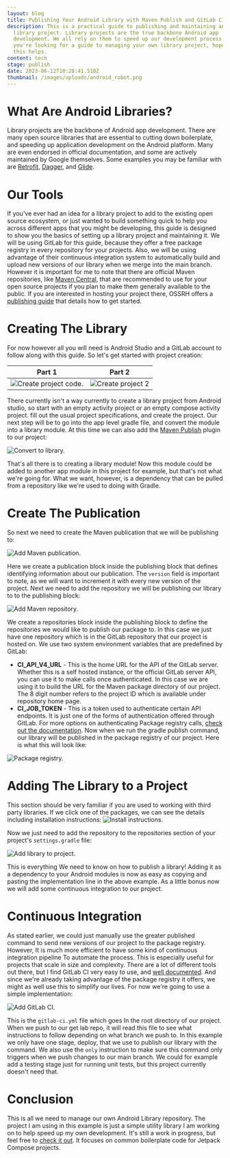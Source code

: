```yaml
---
layout: blog
title: Publishing Your Android Library with Maven Publish and GitLab CI
description: This is a practical guide to publishing and maintaining an Android
  library project. Library projects are the true backbone Android app
  development. We all rely on them to speed up our development process. If
  you're looking for a guide to managing your own library project, hopefully
  this helps.
content: tech
stage: publish
date: 2023-06-12T10:28:41.510Z
thumbnail: /images/uploads/android_robot.png
---
```

# What Are Android Libraries?

L﻿ibrary projects are the backbone of Android app development. There are many open source libraries that are essential to cutting down boilerplate, and speeding up application development on the Android platform. Many are even endorsed in official documentation, and some are actively maintained by Google themselves. Some examples you may be familiar with are [Retrofit](https://square.github.io/retrofit/), [Dagger](https://dagger.dev/), and [Glide](https://bumptech.github.io/glide/).

# Our Tools

If you've ever had an idea for a library project to add to the existing open source ecosystem, or just wanted to build something quick to help you across different apps that you might be developing, this guide is designed to show you the basics of setting up a library project and maintaining it. We will be using GitLab for this guide, because they offer a free package registry in every repository for your projects. Also, we will be using advantage of their continuous integration system to automatically build and upload new versions of our library when we merge into the main branch. However it is important for me to note that there are official Maven repositories, like [Maven Central](https://central.sonatype.com/), that are recommended to use for your open source projects if you plan to make them generally available to the public. If you are interested in hosting your project there, OSSRH offers a [publishing guide](https://central.sonatype.org/publish/publish-guide/#deployment) that details how to get started.

# Creating The Library

For now however all you will need is Android Studio and a GitLab account to follow along with this guide. So let's get started with project creation:

| Part 1 | Part 2 |
|---|---|
|![Create project code.](/images/uploads/create-project.png)|![Create project 2](/images/uploads/create-project-2.png)|

There currently isn't a way currently to create a library project from Android studio, so start with an empty activity project or an empty compose activity project. fill out the usual project specifications, and create the project. Our next step will be to go into the app level gradle file, and convert the module into a library module. At this time we can also add the [Maven Publish](https://docs.gradle.org/current/userguide/publishing_maven.html) plugin to our project:

![Convert to library.](/images/uploads/convert-to-library.png)

That's all there is to creating a library module! Now this module could be added to another app module in this project for example, but that's not what we're going for. What we want, however, is a dependency that can be pulled from a repository like we're used to doing with Gradle. 

# Create The Publication

So next we need to create the Maven publication that we will be publishing to:


![Add Maven publication.](/images/uploads/add-publication.png)


Here we create a publication block inside the publishing block that defines identifying information about our publication. The `version` field is important to note, as we will want to increment it with every new version of the project. Next we need to add the repository we will be publishing our library to to the publishing block:

![Add Maven repository.](/images/uploads/add-repository.png)

We create a repositories block inside the publishing block to define the repositories we would like to publish our package to. In this case we just have one repository which is in the GitLab repository that our project is hosted on. We use two system environment variables that are predefined by GitLab:

* **CI_API_V4_URL** - This is the home URL for the API of the GitLab server. Whether this is a self hosted instance, or the official GitLab server API, you can use it to make calls once authenticated. In this case we are using it to build the URL for the Maven package directory of our project. The 8 digit number refers to the project ID which is available under repository home page.
* **CI_JOB_TOKEN** - This is a token used to authenticate certain API endpoints. It is just one of the forms of authentication offered through GitLab. For more options on authenticating Package registry calls, [check out the documentation](https://docs.gitlab.com/ee/user/packages/maven_repository/).
  Now when we run the gradle publish command, our library will be published in the package registry of our project. Here is what this will look like: 
  
![Package registry.](/images/uploads/package-registry.png)

# Adding The Library to a Project

This section should be very familiar if you are used to working with third party libraries. If we click one of the packages, we can see the details including installation instructions:
![Install instructions.](/images/uploads/install-instructions.png)

Now we just need to add the repository to the repositories section of your project's `settings.gradle` file:

![Add library to project.](/images/uploads/add-library-as-dependency.png)

This is everything We need to know on how to publish a library! Adding it as a dependency to your Android modules is now as easy as copying and pasting the implementation line in the above example. As a little bonus now we will add some continuous integration to our project.

# Continuous Integration

As stated earlier, we could just manually use the greater published command to send new versions of our project to the package registry. However, It is much more efficient to have some kind of continuous integration pipeline To automate the process. This is especially useful for projects that scale in size and complexity. There are a lot of different tools out there, but I find GitLab CI very easy to use, and [well documented](https://docs.gitlab.com/ee/ci/yaml/gitlab_ci_yaml.html). And since we're already taking advantage of the package registry it offers, we might as well use this to simplify our lives. For now we're going to use a simple implementation:

![Add GitLab CI.](/images/uploads/add-gitlab-ci.png)

This is the `gitlab-ci.yml` file which goes In the root directory of our project. When we push to our get lab repo, it will read this file to see what instructions to follow depending on what branch we push to. In this example we only have one stage, deploy, that we use to publish our library with the command. We also use the `only` instruction to make sure this command only triggers when we push changes to our main branch. We could for example add a testing stage just for running unit tests, but this project currently doesn't need that.

# Conclusion

This is all we need to manage our own Android Library repository. The project I am using in this example is just a simple utility library I am working on to help speed up my own development. It's still a work in progress, but feel free to [check it out](https://gitlab.com/rdugue1/PhitoArch). It focuses on common boilerplate code for Jetpack Compose projects.
